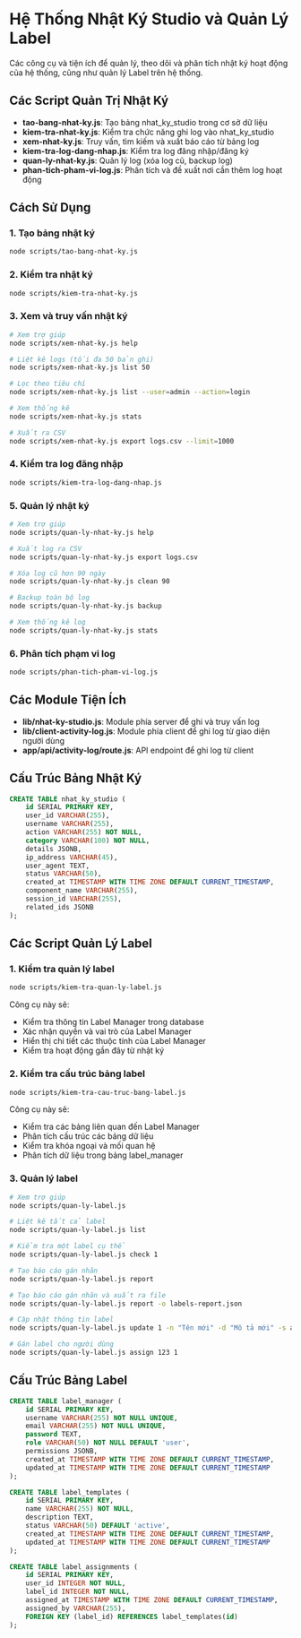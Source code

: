 # Hệ Thống Nhật Ký Studio và Quản Lý Label

Các công cụ và tiện ích để quản lý, theo dõi và phân tích nhật ký hoạt động của hệ thống, cũng như quản lý Label trên hệ thống.

## Các Script Quản Trị Nhật Ký

- **tao-bang-nhat-ky.js**: Tạo bảng nhat_ky_studio trong cơ sở dữ liệu
- **kiem-tra-nhat-ky.js**: Kiểm tra chức năng ghi log vào nhat_ky_studio
- **xem-nhat-ky.js**: Truy vấn, tìm kiếm và xuất báo cáo từ bảng log
- **kiem-tra-log-dang-nhap.js**: Kiểm tra log đăng nhập/đăng ký
- **quan-ly-nhat-ky.js**: Quản lý log (xóa log cũ, backup log)
- **phan-tich-pham-vi-log.js**: Phân tích và đề xuất nơi cần thêm log hoạt động

## Cách Sử Dụng

### 1. Tạo bảng nhật ký

```bash
node scripts/tao-bang-nhat-ky.js
```

### 2. Kiểm tra nhật ký

```bash
node scripts/kiem-tra-nhat-ky.js
```

### 3. Xem và truy vấn nhật ký

```bash
# Xem trợ giúp
node scripts/xem-nhat-ky.js help

# Liệt kê logs (tối đa 50 bản ghi)
node scripts/xem-nhat-ky.js list 50

# Lọc theo tiêu chí
node scripts/xem-nhat-ky.js list --user=admin --action=login

# Xem thống kê
node scripts/xem-nhat-ky.js stats

# Xuất ra CSV
node scripts/xem-nhat-ky.js export logs.csv --limit=1000
```

### 4. Kiểm tra log đăng nhập

```bash
node scripts/kiem-tra-log-dang-nhap.js
```

### 5. Quản lý nhật ký

```bash
# Xem trợ giúp
node scripts/quan-ly-nhat-ky.js help

# Xuất log ra CSV
node scripts/quan-ly-nhat-ky.js export logs.csv

# Xóa log cũ hơn 90 ngày
node scripts/quan-ly-nhat-ky.js clean 90

# Backup toàn bộ log
node scripts/quan-ly-nhat-ky.js backup

# Xem thống kê log
node scripts/quan-ly-nhat-ky.js stats
```

### 6. Phân tích phạm vi log

```bash
node scripts/phan-tich-pham-vi-log.js
```

## Các Module Tiện Ích

- **lib/nhat-ky-studio.js**: Module phía server để ghi và truy vấn log
- **lib/client-activity-log.js**: Module phía client để ghi log từ giao diện người dùng
- **app/api/activity-log/route.js**: API endpoint để ghi log từ client

## Cấu Trúc Bảng Nhật Ký

```sql
CREATE TABLE nhat_ky_studio (
    id SERIAL PRIMARY KEY,
    user_id VARCHAR(255),
    username VARCHAR(255),
    action VARCHAR(255) NOT NULL,
    category VARCHAR(100) NOT NULL,
    details JSONB,
    ip_address VARCHAR(45),
    user_agent TEXT,
    status VARCHAR(50),
    created_at TIMESTAMP WITH TIME ZONE DEFAULT CURRENT_TIMESTAMP,
    component_name VARCHAR(255),
    session_id VARCHAR(255),
    related_ids JSONB
);
```

## Các Script Quản Lý Label

### 1. Kiểm tra quản lý label

```bash
node scripts/kiem-tra-quan-ly-label.js
```

Công cụ này sẽ:

- Kiểm tra thông tin Label Manager trong database
- Xác nhận quyền và vai trò của Label Manager
- Hiển thị chi tiết các thuộc tính của Label Manager
- Kiểm tra hoạt động gần đây từ nhật ký

### 2. Kiểm tra cấu trúc bảng label

```bash
node scripts/kiem-tra-cau-truc-bang-label.js
```

Công cụ này sẽ:

- Kiểm tra các bảng liên quan đến Label Manager
- Phân tích cấu trúc các bảng dữ liệu
- Kiểm tra khóa ngoại và mối quan hệ
- Phân tích dữ liệu trong bảng label_manager

### 3. Quản lý label

```bash
# Xem trợ giúp
node scripts/quan-ly-label.js

# Liệt kê tất cả label
node scripts/quan-ly-label.js list

# Kiểm tra một label cụ thể
node scripts/quan-ly-label.js check 1

# Tạo báo cáo gán nhãn
node scripts/quan-ly-label.js report

# Tạo báo cáo gán nhãn và xuất ra file
node scripts/quan-ly-label.js report -o labels-report.json

# Cập nhật thông tin label
node scripts/quan-ly-label.js update 1 -n "Tên mới" -d "Mô tả mới" -s active

# Gán label cho người dùng
node scripts/quan-ly-label.js assign 123 1
```

## Cấu Trúc Bảng Label

```sql
CREATE TABLE label_manager (
    id SERIAL PRIMARY KEY,
    username VARCHAR(255) NOT NULL UNIQUE,
    email VARCHAR(255) NOT NULL UNIQUE,
    password TEXT,
    role VARCHAR(50) NOT NULL DEFAULT 'user',
    permissions JSONB,
    created_at TIMESTAMP WITH TIME ZONE DEFAULT CURRENT_TIMESTAMP,
    updated_at TIMESTAMP WITH TIME ZONE DEFAULT CURRENT_TIMESTAMP
);

CREATE TABLE label_templates (
    id SERIAL PRIMARY KEY,
    name VARCHAR(255) NOT NULL,
    description TEXT,
    status VARCHAR(50) DEFAULT 'active',
    created_at TIMESTAMP WITH TIME ZONE DEFAULT CURRENT_TIMESTAMP,
    updated_at TIMESTAMP WITH TIME ZONE DEFAULT CURRENT_TIMESTAMP
);

CREATE TABLE label_assignments (
    id SERIAL PRIMARY KEY,
    user_id INTEGER NOT NULL,
    label_id INTEGER NOT NULL,
    assigned_at TIMESTAMP WITH TIME ZONE DEFAULT CURRENT_TIMESTAMP,
    assigned_by VARCHAR(255),
    FOREIGN KEY (label_id) REFERENCES label_templates(id)
);
```
